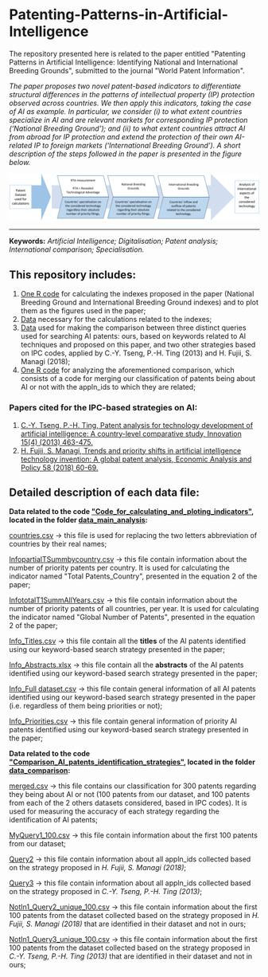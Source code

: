 # Patenting-Patterns-in-Artificial-Intelligence

The repository presented here is related to the paper entitled "Patenting Patterns in Artificial Intelligence: 
Identifying National and International Breeding Grounds", submitted to the journal "World Patent Information". 

*The paper proposes two novel patent-based indicators to differentiate structural differences in the patterns of intellectual property (IP) protection observed across countries. We then apply this indicators, taking the case of AI as example. In particular, we consider (i) to what extent countries specialize in AI and are relevant markets for corresponding IP protection (‘National Breeding Ground’); and (ii) to what extent countries attract AI from abroad for IP protection and extend the protection of their own AI-related IP to foreign markets (‘International Breeding Ground’). A short description of the steps followed in the paper is presented in the figure below.*

<p align="center">
  <img src="https://github.com/matheusleusin/Patenting-Patterns-in-Artificial-Intelligence/blob/master/Fig2.png" width="750" />
</p>

---
**Keywords:** *Artificial Intelligence; Digitalisation; Patent analysis; International comparison; Specialisation.*

## This repository includes:
1. [One R code](https://github.com/matheusleusin/Patenting-Patterns-in-Artificial-Intelligence/blob/master/Code_for_calculating_and_ploting_indicators.R) for calculating the indexes proposed in the paper (National Breeding Ground and International Breeding Ground indexes) and to plot them as the figures used in the paper;
2. [Data](https://github.com/matheusleusin/Patenting-Patterns-in-Artificial-Intelligence/tree/master/data_main_analysis) necessary for the calculations related to the indexes;
3. [Data](https://github.com/matheusleusin/Patenting-Patterns-in-Artificial-Intelligence/tree/master/data_comparison) used for making the comparison between three distinct queries used for searching AI patents: ours, based on keywords related to AI techniques and proposed on this paper,  and two other strategies based on IPC codes, applied by C.-Y. Tseng, P.-H. Ting (2013) and H. Fujii, S. Managi (2018);
4. [One R code](https://github.com/matheusleusin/Patenting-Patterns-in-Artificial-Intelligence/blob/master/Comparison_AI_patents_identification_strategies.R) for analyzing the aforementioned comparison, which consists of a code for merging our classification of patents being about AI or not with the appln_ids to which they are related;

### Papers cited for the IPC-based strategies on AI: 
1. [C.-Y. Tseng, P.-H. Ting, Patent analysis for technology development of artificial intelligence: A country-level comparative study, Innovation 15(4) (2013) 463-475.](https://www.tandfonline.com/doi/abs/10.5172/impp.2013.15.4.463?casa_token=QtYuBqAC9HUAAAAA:b9_WEwyejUub_SSNcDwrNON0qqyePt7x6sK-EbuNVTxDcm3loeO9DV1_7YCFDbAvcfQpLQjIw1zJFMs)
2. [H. Fujii, S. Managi, Trends and priority shifts in artificial intelligence technology invention: A global patent analysis, Economic Analysis and Policy 58 (2018) 60-69.](https://www.sciencedirect.com/science/article/pii/S0313592617302539?casa_token=X1FH2BIiAvYAAAAA:ot96qmUKvB5IUu80Lg1OwRzN57hOXhhhSaWK0XYHt1Zg3Bm3SSjFpwFl6NPQVOALnaDvVOnRzw)

## Detailed description of each data file:

**Data related to the code ["Code_for_calculating_and_ploting_indicators"](https://github.com/matheusleusin/Patenting-Patterns-in-Artificial-Intelligence/blob/master/Code_for_calculating_and_ploting_indicators.R), located in the folder [data_main_analysis](https://github.com/matheusleusin/Patenting-Patterns-in-Artificial-Intelligence/tree/master/data_main_analysis):**

[countries.csv](https://github.com/matheusleusin/Patenting-Patterns-in-Artificial-Intelligence/blob/master/data_main_analysis/countries.csv) → this file is used for replacing the two letters abbreviation of countries by their real names;

[InfopartialTSummbycountry.csv](https://github.com/matheusleusin/Patenting-Patterns-in-Artificial-Intelligence/blob/master/data_main_analysis/InfopartialTSummbycountry.csv) → this file contain information about the  number of priority patents per country. It is used for calculating the indicator named "Total Patents_Country", presented in the equation 2 of the paper;

[InfototalT1SummAllYears.csv](https://github.com/matheusleusin/Patenting-Patterns-in-Artificial-Intelligence/blob/master/data_main_analysis/InfototalT1SummAllYears.csv) → this file contain information about the  number of priority patents of all countries, per year. It is used for calculating the indicator named "Global Number of Patents", presented in the equation 2 of the paper;

[Info_Titles.csv](https://github.com/matheusleusin/Patenting-Patterns-in-Artificial-Intelligence/blob/master/data_main_analysis/Info_Titles.csv) → this file contain all the **titles** of the AI patents identified using our keyword-based search strategy presented in the paper;

[Info_Abstracts.xlsx](https://github.com/matheusleusin/Patenting-Patterns-in-Artificial-Intelligence/blob/master/data_main_analysis/Info_Abstracts.xlsx) → this file contain all the **abstracts** of the AI patents identified using our keyword-based search strategy presented in the paper;

[Info_Full dataset.csv](https://github.com/matheusleusin/Patenting-Patterns-in-Artificial-Intelligence/blob/master/data_main_analysis/Info_Full%20dataset.csv) → this file contain general information of all AI patents identified using our keyword-based search strategy presented in the paper (i.e. regardless of them being priorities or not);

[Info_Priorities.csv](https://github.com/matheusleusin/Patenting-Patterns-in-Artificial-Intelligence/blob/master/data_main_analysis/Info_Priorities.csv) → this file contain general information of priority AI patents identified using our keyword-based search strategy presented in the paper;

**Data related to the code ["Comparison_AI_patents_identification_strategies"](https://github.com/matheusleusin/Patenting-Patterns-in-Artificial-Intelligence/blob/master/Comparison_AI_patents_identification_strategies.R), located in the folder [data_comparison](https://github.com/matheusleusin/Patenting-Patterns-in-Artificial-Intelligence/tree/master/data_comparison):**

[merged.csv](https://github.com/matheusleusin/Patenting-Patterns-in-Artificial-Intelligence/blob/master/data_comparison/merged.csv) → this file contains our classification for 300 patents regarding they being about AI or not (100 patents from our dataset, and 100 patents from each of the 2 others datasets considered, based in IPC codes). It is used for measuring the accuracy of each strategy regarding the identification of AI patents; 

[MyQuery1_100.csv](https://github.com/matheusleusin/Patenting-Patterns-in-Artificial-Intelligence/blob/master/data_comparison/MyQuery1_100.csv) → this file contain information about the first 100 patents from our dataset;

[Query2](https://github.com/matheusleusin/Patenting-Patterns-in-Artificial-Intelligence/blob/master/data_comparison/Query%202.csv) → this file contain information about all appln_ids collected based on the strategy proposed in *H. Fujii, S. Managi (2018)*;

[Query3](https://github.com/matheusleusin/Patenting-Patterns-in-Artificial-Intelligence/blob/master/data_comparison/Query%203.csv) → this file contain information about all appln_ids collected based on the strategy proposed in *C.-Y. Tseng, P.-H. Ting (2013)*;

[NotIn1_Query2_unique_100.csv](https://github.com/matheusleusin/Patenting-Patterns-in-Artificial-Intelligence/blob/master/data_comparison/NotIn1_Query2_unique_100.csv) → this file contain information about the first 100 patents from the dataset collected based on the strategy proposed in *H. Fujii, S. Managi (2018)* that are identified in their dataset and not in ours;

[NotIn1_Query3_unique_100.csv](https://github.com/matheusleusin/Patenting-Patterns-in-Artificial-Intelligence/blob/master/data_comparison/NotIn1_Query3_unique_100.csv) → this file contain information about the first 100 patents from the dataset collected based on the strategy proposed in *C.-Y. Tseng, P.-H. Ting (2013)* that are identified in their dataset and not in ours;

